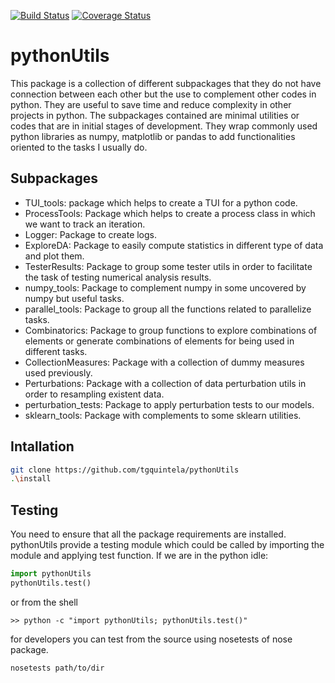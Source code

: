 
[![Build Status](https://travis-ci.org/tgquintela/pythonUtils.svg?branch=master)](https://travis-ci.org/tgquintela/pythonUtils)
[![Coverage Status](https://coveralls.io/repos/github/tgquintela/pythonUtils/badge.svg?branch=master)](https://coveralls.io/github/tgquintela/pythonUtils?branch=master)
# pythonUtils
This package is a collection of different subpackages that they do not have connection between each other but the use to complement other codes in python.
They are useful to save time and reduce complexity in other projects in python. The subpackages contained are minimal utilities or codes that are in initial stages of development.
They wrap commonly used python libraries as numpy, matplotlib or pandas to add functionalities oriented to the tasks I usually do.


## Subpackages

* TUI_tools: package which helps to create a TUI for a python code.
* ProcessTools: Package which helps to create a process class in which we want to track an iteration.
* Logger: Package to create logs.
* ExploreDA: Package to easily compute statistics in different type of data and plot them.
* TesterResults: Package to group some tester utils in order to facilitate the task of testing numerical analysis results.
* numpy_tools: Package to complement numpy in some uncovered by numpy but useful tasks.
* parallel_tools: Package to group all the functions related to parallelize tasks.
* Combinatorics: Package to group functions to explore combinations of elements or generate combinations of elements for being used in different tasks.
* CollectionMeasures: Package with a collection of dummy measures used previously.
* Perturbations: Package with a collection of data perturbation utils in order to resampling existent data.
* perturbation_tests: Package to apply perturbation tests to our models.
* sklearn_tools: Package with complements to some sklearn utilities.


## Intallation

```Bash
git clone https://github.com/tgquintela/pythonUtils
.\install

```

## Testing
You need to ensure that all the package requirements are installed. pythonUtils provide a testing module which could be called by importing the module and applying test function.
If we are in the python idle:

```python
import pythonUtils
pythonUtils.test()
```
or from the shell
```shell
>> python -c "import pythonUtils; pythonUtils.test()"

```

for developers you can test from the source using nosetests of nose package.

```shell
nosetests path/to/dir
```


